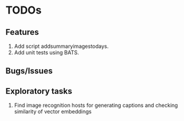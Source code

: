 # TODOs

## Features

1. Add script addsummaryimagestodays.
1. Add unit tests using BATS.

## Bugs/Issues

## Exploratory tasks

1. Find image recognition hosts for generating captions and checking similarity of vector embeddings
